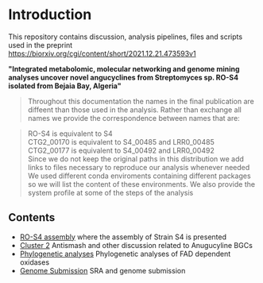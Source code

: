 # Introduction

This repository contains discussion, analysis pipelines, files and scripts used in the preprint https://biorxiv.org/cgi/content/short/2021.12.21.473593v1

**"Integrated metabolomic, molecular networking and genome mining analyses uncover novel angucyclines from Streptomyces sp. RO-S4 isolated from Bejaia Bay, Algeria"**

> Throughout this documentation the names in the final publication are diffeent than those used in the analysis.  Rather than exchange all names we provide the correspondence between names that are:

> RO-S4 is equivalent to S4  
> CTG2\_00170 is equivalent to S4\_00485 and LRR0\_00485  
> CTG2\_00177 is equivalent to S4\_00492 and LRR0\_00492  
> Since we do not keep the original paths in this distribution we add links to files necessary to reproduce our analysis whenever needed  
> We used different conda enviroments containing different packages so we will list the content of these environments. We also provide the system profile at some of the steps of the analysis  

## Contents

- [RO-S4 assembly](https://github.com/suzumar/ROS4_manus/blob/main/files/S4.md) where the assembly of Strain S4 is presented
- [Cluster 2](https://github.com/suzumar/ROS4_manus/blob/main/files/cluster2.md) Antismash and other discussion related to Anugucyline BGCs 
- [Phylogenetic analyses](https://github.com/suzumar/ROS4_manus/blob/main/files/phylo.md) Phylogenetic analyses of FAD dependent oxidases
- [Genome Submission](https://github.com/suzumar/ROS4_manus/blob/main/files/subm.md) SRA and genome submission
